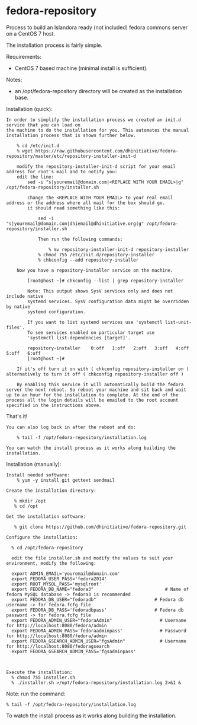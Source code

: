 # fedora-repository
Process to build an Islandora ready (not included) fedora commons server on a CentOS 7 host. 

The installation process is fairly simple. 

Requirements:
   - CentOS 7 based machine (minimal install is sufficient). 
 

Notes: 
   - an /opt/fedora-repository directory will be created as the installation base.

Installation (quick):

	In order to simplify the installation process we created an init.d service that you can load on 
	the machine to do the installation for you. This automates the manual installation process that is shown further below.

		% cd /etc/init.d
		% wget https://raw.githubusercontent.com/dhinitiative/fedora-repository/master/etc/repository-installer-init-d
		
		modify the repository-installer-init-d script for your email address for root's mail and to notify you:
		edit the line: 
			sed -i "s|youremail@domain.com|<REPLACE WITH YOUR EMAIL>|g" /opt/fedora-repository/installer.sh
			
			change the <REPLACE WITH YOUR EMAIL> to your real email address or the address where all mail for the box should go.
			it should read something like this:
			
				sed -i "s|youremail@domain.com|dhiemail@dhinitiative.org|g" /opt/fedora-repository/installer.sh
				
    			Then run the following commands:
    			
    				% mv repository-installer-init-d repository-installer
				% chmod 755 /etc/init.d/repository-installer
				% chkconfig --add repository-installer
  
   		Now you have a repository-installer service on the machine.
   
   			[root@host ~]# chkconfig --list | grep repository-installer

			Note: This output shows SysV services only and does not include native
			systemd services. SysV configuration data might be overridden by native
			systemd configuration.
			
			If you want to list systemd services use 'systemctl list-unit-files'.
			To see services enabled on particular target use
			'systemctl list-dependencies [target]'.

			repository-installer	0:off	1:off	2:off	3:off	4:off	5:off	6:off
			[root@host ~]# 

		If it's off turn it on with ( chkconfig repository-installer on ) alternatively to turn it off ( chkconfig repository-installer off )

		By enabling this service it will automatically build the fedora server the next reboot. So reboot your machine and sit back and wait up to an hour for the installation to complete. At the end of the process all the login details will be emailed to the root account specified in the instructions above. 

That's it!

	You can also log back in after the reboot and do:

		% tail -f /opt/fedora-repository/installation.log 

	You can watch the install process as it works along building the installation. 

Installation (manually):

    Install needed software:
        % yum -y install git gettext sendmail
        
    Create the installation directory:
    
       % mkdir /opt
       % cd /opt
       
    Get the installation software:
  
       % git clone https://github.com/dhinitiative/fedora-repository.git

    Configure the installation:
    
      % cd /opt/fedora-repository
      
      edit the file installer.sh and modify the values to suit your environment, modify the following:
      
      export ADMIN_EMAIL='youremail@domain.com' 
      export FEDORA_USER_PASS='fedora2014'
      export ROOT_MYSQL_PASS='mysqlroot' 
      export FEDORA_DB_NAME="fedora3"        		            # Name of fedora MySQL database -> fedora3 is recommended
      export FEDORA_DB_USER="fedoradb"        		        # Fedora db username -> for fedora.fcfg file
      export FEDORA_DB_PASS='fedoradbpass'        	        # Fedora db password -> for fedora.fcfg file
      export FEDORA_ADMIN_USER="fedoraAdmin"                  # Username for http://localhost:8080/fedora/admin
      export FEDORA_ADMIN_PASS='fedoraadminpass'              # Password for http://localhost:8080/fedora/admin
      export FEDORA_GSEARCH_ADMIN_USER="fgsAdmin"             # Username for http://localhost:8080/fedoragsearch
      export FEDORA_GSEARCH_ADMIN_PASS='fgsadminpass'  
      
     
     
    Execute the installation:
      % chmod 755 installer.sh
      % ./installer.sh >/opt/fedora-repository/installation.log 2>&1 &
      
  Note: run the command:

    % tail -f /opt/fedora-repository/installation.log 

  To watch the install process as it works along building the installation. 

